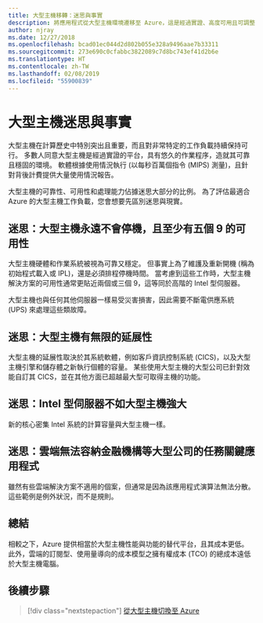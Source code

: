 ```yaml
---
title: 大型主機移轉：迷思與事實
description: 將應用程式從大型主機環境遷移至 Azure，這是經過實證、高度可用且可調整的基礎結構，適用於目前在大型主機上執行的系統。
author: njray
ms.date: 12/27/2018
ms.openlocfilehash: bcad01ec044d2d802b055e328a9496aae7b33311
ms.sourcegitcommit: 273e690c0cfabbc3822089c7d8bc743ef41d2b6e
ms.translationtype: HT
ms.contentlocale: zh-TW
ms.lasthandoff: 02/08/2019
ms.locfileid: "55900839"
---
```

# <a name="mainframe-myths-and-facts"></a>大型主機迷思與事實

大型主機在計算歷史中特別突出且重要，而且對非常特定的工作負載持續保持可行。 多數人同意大型主機是經過實證的平台，具有悠久的作業程序，造就其可靠且穩固的環境。 軟體根據使用情況執行 (以每秒百萬個指令 (MIPS) 測量)，且針對背後計費提供大量使用情況報告。

大型主機的可靠性、可用性和處理能力佔據迷思大部分的比例。 為了評估最適合 Azure 的大型主機工作負載，您會想要先區別迷思與現實。

## <a name="myth-mainframes-never-go-down-and-have-a-minimum-of-five-9s-of-availability"></a>迷思：大型主機永遠不會停機，且至少有五個 9 的可用性

大型主機硬體和作業系統被視為可靠又穩定。 但事實上為了維護及重新開機 (稱為初始程式載入或 IPL)，還是必須排程停機時間。 當考慮到這些工作時，大型主機解決方案的可用性通常更貼近兩個或三個 9，這等同於高階的 Intel 型伺服器。

大型主機也與任何其他伺服器一樣易受災害損害，因此需要不斷電供應系統 (UPS) 來處理這些類故障。

## <a name="myth-mainframes-have-limitless-scalability"></a>迷思：大型主機有無限的延展性

大型主機的延展性取決於其系統軟體，例如客戶資訊控制系統 (CICS)，以及大型主機引擎和儲存體之新執行個體的容量。 某些使用大型主機的大型公司已針對效能自訂其 CICS，並在其他方面已超越最大型可取得主機的功能。

## <a name="myth-intel-based-servers-are-not-as-powerful-as-mainframes"></a>迷思：Intel 型伺服器不如大型主機強大

新的核心密集 Intel 系統的計算容量與大型主機一樣。

## <a name="myth-the-cloud-cannot-accommodate-mission-critical-applications-for-large-companies-such-as-financial-institutions"></a>迷思：雲端無法容納金融機構等大型公司的任務關鍵應用程式

雖然有些雲端解決方案不適用的個案，但通常是因為該應用程式演算法無法分散。 這些範例是例外狀況，而不是規則。

## <a name="summary"></a>總結

相較之下，Azure 提供相當於大型主機性能與功能的替代平台，且其成本更低。 此外，雲端的訂閱型、使用量導向的成本模型之擁有權成本 (TCO) 的總成本遠低於大型主機電腦。

## <a name="next-steps"></a>後續步驟

> [!div class="nextstepaction"]
> [從大型主機切換至 Azure](migration-strategies.md)
